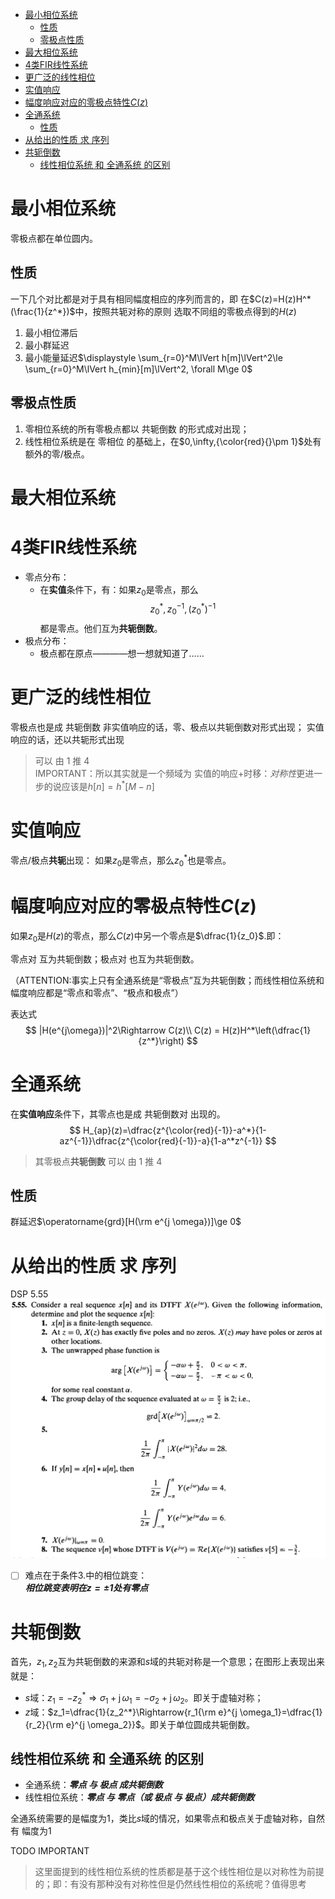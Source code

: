 - [最小相位系统](#最小相位系统)
  - [性质](#性质)
  - [零极点性质](#零极点性质)
- [最大相位系统](#最大相位系统)
- [4类FIR线性系统](#4类fir线性系统)
- [更广泛的线性相位](#更广泛的线性相位)
- [实值响应](#实值响应)
- [幅度响应对应的零极点特性$C(z)$](#幅度响应对应的零极点特性cz)
- [全通系统](#全通系统)
  - [性质](#性质-1)
- [从给出的性质 求 序列](#从给出的性质-求-序列)
- [共轭倒数](#共轭倒数)
  - [线性相位系统 和 全通系统 的区别](#线性相位系统-和-全通系统-的区别)
# 最小相位系统
零极点都在单位圆内。
## 性质
一下几个对比都是对于具有相同幅度相应的序列而言的，即  在$C(z)=H(z)H^*(\frac{1}{z^*})$中，按照共轭对称的原则 选取不同组的零极点得到的$H(z)$

1. 最小相位滞后
2. 最小群延迟
3. 最小能量延迟$\displaystyle \sum_{r=0}^M\lVert h[m]\lVert^2\le \sum_{r=0}^M\lVert h_{min}[m]\lVert^2, \forall M\ge 0$

## 零极点性质
1. 零相位系统的所有零极点都以 共轭倒数 的形式成对出现；
2. 线性相位系统是在 零相位 的基础上，在$0,\infty,{\color{red}{}\pm 1}$处有额外的零/极点。
# 最大相位系统

# 4类FIR线性系统
- 零点分布：
  - 在**实值**条件下，有：如果$z_0$是零点，那么
    $$z_0^*,z_0^{-1},(z_0^*)^{-1}$$
    都是零点。他们互为**共轭倒数**。
- 极点分布：
  - 极点都在原点————想一想就知道了……

# 更广泛的线性相位
零极点也是成 共轭倒数
非实值响应的话，零、极点以共轭倒数对形式出现；
实值响应的话，还以共轭形式出现
> 可以 由 1 推 4     
> IMPORTANT：所以其实就是一个频域为 实值的响应+时移：*对称性*更进一步的说应该是$h[n]=h^*[M-n]$
# 实值响应

零点/极点**共轭**出现：
如果$z_0$是零点，那么$z_0^*$也是零点。

# 幅度响应对应的零极点特性$C(z)$
如果$z_0$是$H(z)$的零点，那么$C(z)$中另一个零点是$\dfrac{1}{z_0}$.即：

零点对 互为共轭倒数；极点对 也互为共轭倒数。

（ATTENTION:事实上只有全通系统是“零极点”互为共轭倒数；而线性相位系统和幅度响应都是“零点和零点”、“极点和极点”）


表达式
$$
|H(e^{j\omega})|^2\Rightarrow C(z)\\
C(z) = H(z)H^*\left(\dfrac{1}{z^*}\right)
$$

# 全通系统
在**实值响应**条件下，其零点也是成 共轭倒数对 出现的。
$$
H_{ap}(z)=\dfrac{z^{\color{red}{-1}}-a^*}{1-az^{-1}}\dfrac{z^{\color{red}{-1}}-a}{1-a^*z^{-1}}
$$
> 其零极点**共轭倒数**
> 可以 由 1 推 4

## 性质
群延迟$\operatorname{grd}[H(\rm e^{j \omega})]\ge 0$
# 从给出的性质 求 序列
DSP 5.55
![](image/2019-10-27-21-46-08.png)
- [ ] 难点在于条件3.中的相位跳变：    
***相位跳变表明在$z=\pm 1$处有零点***

# 共轭倒数
首先，$z_1,z_2$互为共轭倒数的来源和$s$域的共轭对称是一个意思；在图形上表现出来就是：

- $s$域：$z_1=-z_2^*\Rightarrow \sigma_1+\operatorname{j}\omega_1=-\sigma_2+\operatorname{j}\omega_2$。即关于虚轴对称；
- $z$域：$z_1=\dfrac{1}{z_2^*}\Rightarrow{r_1{\rm e}^{j \omega_1}=\dfrac{1}{r_2}{\rm e}^{j \omega_2}}$。即关于单位圆成共轭倒数。

## 线性相位系统 和 全通系统 的区别
- 全通系统：***零点 与 极点 成共轭倒数***
- 线性相位系统：***零点 与 零点（或 极点 与 极点）成共轭倒数***

全通系统需要的是幅度为1，类比$s$域的情况，如果零点和极点关于虚轴对称，自然有 幅度为1


TODO
IMPORTANT
> 这里面提到的线性相位系统的性质都是基于这个线性相位是以对称性为前提的；即：有没有那种没有对称性但是仍然线性相位的系统呢？值得思考